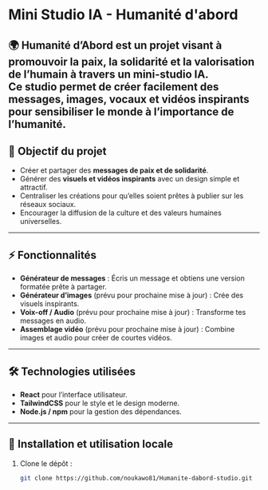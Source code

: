# Mini Studio IA - Humanité d'abord
🌍 **Humanité d’Abord** est un projet visant à promouvoir la paix, la solidarité et la valorisation de l’humain à travers un **mini-studio IA**.  
Ce studio permet de créer facilement des **messages, images, vocaux et vidéos inspirants** pour sensibiliser le monde à l’importance de l’humanité.
---

## 🎯 Objectif du projet
- Créer et partager des **messages de paix et de solidarité**.  
- Générer des **visuels et vidéos inspirants** avec un design simple et attractif.  
- Centraliser les créations pour qu’elles soient prêtes à publier sur les réseaux sociaux.  
- Encourager la diffusion de la culture et des valeurs humaines universelles.

---

## ⚡ Fonctionnalités
- **Générateur de messages** : Écris un message et obtiens une version formatée prête à partager.  
- **Générateur d’images** (prévu pour prochaine mise à jour) : Crée des visuels inspirants.  
- **Voix-off / Audio** (prévu pour prochaine mise à jour) : Transforme tes messages en audio.  
- **Assemblage vidéo** (prévu pour prochaine mise à jour) : Combine images et audio pour créer de courtes vidéos.

---

## 🛠️ Technologies utilisées
- **React** pour l’interface utilisateur.  
- **TailwindCSS** pour le style et le design moderne.  
- **Node.js / npm** pour la gestion des dépendances.  

---

## 🚀 Installation et utilisation locale
1. Clone le dépôt :  
   ```bash
   git clone https://github.com/noukawo81/Humanite-dabord-studio.git